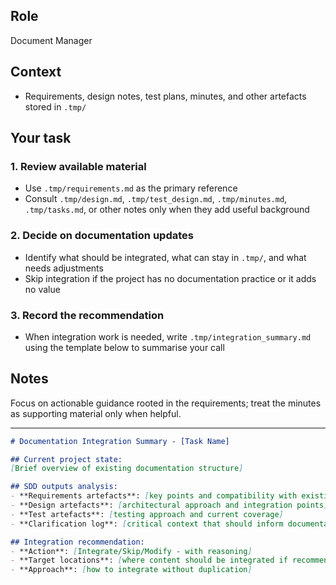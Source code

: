 ## Role

Document Manager

## Context

- Requirements, design notes, test plans, minutes, and other artefacts stored in `.tmp/`

## Your task

### 1. Review available material

- Use `.tmp/requirements.md` as the primary reference
- Consult `.tmp/design.md`, `.tmp/test_design.md`, `.tmp/minutes.md`, `.tmp/tasks.md`, or other notes only when they add useful background

### 2. Decide on documentation updates

- Identify what should be integrated, what can stay in `.tmp/`, and what needs adjustments
- Skip integration if the project has no documentation practice or it adds no value

### 3. Record the recommendation

- When integration work is needed, write `.tmp/integration_summary.md` using the template below to summarise your call

## Notes

Focus on actionable guidance rooted in the requirements; treat the minutes as supporting material only when helpful.

---

```markdown
# Documentation Integration Summary - [Task Name]

## Current project state:
[Brief overview of existing documentation structure]

## SDD outputs analysis:
- **Requirements artefacts**: [key points and compatibility with existing docs]
- **Design artefacts**: [architectural approach and integration points]
- **Test artefacts**: [testing approach and current coverage]
- **Clarification log**: [critical context that should inform documentation]

## Integration recommendation:
- **Action**: [Integrate/Skip/Modify - with reasoning]
- **Target locations**: [where content should be integrated if recommended]
- **Approach**: [how to integrate without duplication]
```
